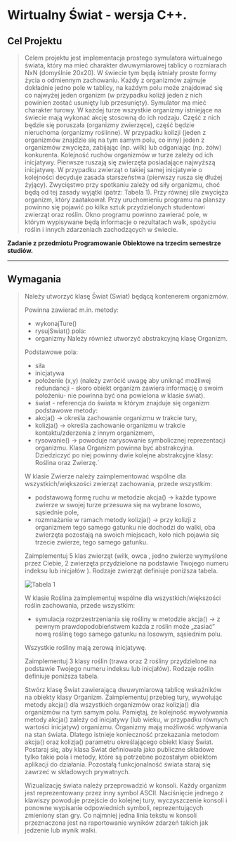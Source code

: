 # Wirtualny Świat - wersja C++.

**Cel Projektu**
---
> Celem projektu jest implementacja prostego symulatora wirtualnego świata, który ma mieć charakter dwuwymiarowej tablicy o rozmiarach NxN (domyślnie 20x20). W świecie tym będą istniały proste formy życia o odmiennym zachowaniu. Każdy z organizmów zajmuje dokładnie jedno pole w tablicy, na każdym polu może znajdować się co najwyżej jeden organizm (w przypadku kolizji jeden z nich powinien zostać usunięty lub przesunięty).
Symulator ma mieć charakter turowy. W każdej turze wszystkie organizmy istniejące na świecie mają wykonać akcję stosowną do ich rodzaju. Część z nich będzie się poruszała (organizmy zwierzęce), część będzie nieruchoma (organizmy roślinne). W przypadku kolizji (jeden z organizmów znajdzie się na tym samym polu, co inny) jeden z organizmów zwycięża, zabijając (np. wilk) lub odganiając (np. żółw) konkurenta. Kolejność ruchów organizmów w turze zależy od ich inicjatywy. Pierwsze ruszają się zwierzęta posiadające najwyższą inicjatywę. W przypadku zwierząt o takiej samej inicjatywie o kolejności decyduje zasada starszeństwa (pierwszy rusza się dłużej żyjący). Zwycięstwo przy spotkaniu zależy od siły organizmu, choć będą od tej zasady wyjątki (patrz: Tabela 1). Przy równej sile zwycięża organizm, który zaatakował. Przy uruchomieniu programu na planszy powinno się pojawić po kilka sztuk przydzielonych studentowi zwierząt oraz roślin. Okno programu powinno zawierać pole, w którym wypisywane będą informacje o rezultatach walk, spożyciu roślin i innych zdarzeniach zachodzących w świecie.


**Zadanie  z przedmiotu Programowanie Obiektowe na trzecim semestrze studiów.**

---

**Wymagania**
---

> Należy utworzyć klasę Świat (Swiat) będącą kontenerem organizmów.
>
> Powinna zawierać m.in. metody:
> * wykonajTure()
> * rysujSwiat() pola:
> * organizmy
> Należy również utworzyć abstrakcyjną klasę Organizm.
>
> Podstawowe pola:
> * siła
> * inicjatywa
> * położenie (x,y) (należy zwrócić uwagę aby uniknąć możliwej redundancji - skoro obiekt organizm zawiera informację o swoim położeniu- nie powinna być ona powielona w klasie świat).
> * świat - referencja do świata w którym znajduje się organizm
> podstawowe metody:
> * akcja() → określa zachowanie organizmu w trakcie tury,
> * kolizja() → określa zachowanie organizmu w trakcie kontaktu/zderzenia z innym organizmem,
> * rysowanie() → powoduje narysowanie symbolicznej reprezentacji organizmu.
> Klasa Organizm powinna być abstrakcyjna. Dziedziczyć po niej powinny dwie kolejne abstrakcyjne klasy: Roślina oraz Zwierzę.`
>
> W klasie Zwierze należy zaimplementować wspólne dla wszystkich/większości zwierząt zachowania, przede wszystkim:
> * podstawową formę ruchu w metodzie akcja() → każde typowe zwierze w swojej turze przesuwa się na wybrane losowo, sąsiednie pole,
> * rozmnażanie w ramach metody kolizja() → przy kolizji z organizmem tego samego gatunku nie dochodzi do walki, oba zwierzęta pozostają na swoich miejscach, koło nich pojawia się trzecie zwierze, tego samego gatunku.
>
> Zaimplementuj 5 klas zwierząt (wilk, owca , jedno zwierze wymyślone przez Ciebie, 2 zwierzęta przydzielone na podstawie Twojego numeru indeksu lub inicjałów ). Rodzaje zwierząt definiuje poniższa tabela.
>
> ![Tabela 1](https://github.com/devgitt82/Studia-PO-Virtual-World_C-/images/tabela1)
>
> W klasie Roślina zaimplementuj wspólne dla wszystkich/większości roślin zachowania, przede wszystkim:
>  * symulacja rozprzestrzeniania się rośliny w metodzie akcja() → z pewnym prawdopodobieństwem każda z roślin może „zasiać” nową roślinę tego samego gatunku na losowym, sąsiednim polu.
>
> Wszystkie rośliny mają zerową inicjatywę.
>
> Zaimplementuj 3 klasy roślin (trawa oraz 2 rośliny przydzielone na podstawie Twojego numeru indeksu lub inicjałów). Rodzaje roślin definiuje poniższa tabela.
>
> Stwórz klasę Świat zawierającą dwuwymiarową tablicę wskaźników na obiekty klasy Organizm. Zaimplementuj przebieg tury, wywołując metody akcja() dla wszystkich organizmów oraz kolizja() dla organizmów na tym
samym polu. Pamiętaj, że kolejność wywoływania metody akcja() zależy od inicjatywy (lub wieku, w przypadku równych wartości inicjatyw) organizmu.
Organizmy mają możliwość wpływania na stan świata. Dlatego istnieje konieczność przekazania metodom akcja() oraz kolizja() parametru określającego obiekt klasy Świat. Postaraj się, aby klasa Świat definiowała jako publiczne składowe tylko takie pola i metody, które są potrzebne
pozostałym obiektom aplikacji do działania. Pozostałą funkcjonalność świata staraj się zawrzeć w składowych prywatnych.
> 
> Wizualizację świata należy przeprowadzić w konsoli. Każdy organizm jest reprezentowany przez inny symbol ASCII. Naciśnięcie jednego z klawiszy powoduje przejście do kolejnej tury, wyczyszczenie konsoli i ponowne wypisanie odpowiednich symboli, reprezentujących zmieniony stan gry. Co najmniej jedna linia tekstu w konsoli przeznaczona jest na raportowanie wyników
zdarzeń takich jak jedzenie lub wynik walki.



